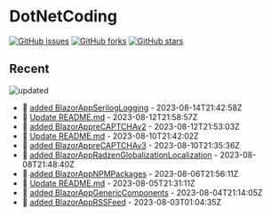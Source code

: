 # DotNetCoding

[![GitHub issues](https://img.shields.io/github/issues/akifmt/DotNetCoding)](https://github.com/akifmt/DotNetCoding/issues)
[![GitHub forks](https://img.shields.io/github/forks/akifmt/DotNetCoding)](https://github.com/akifmt/DotNetCoding/network)
[![GitHub stars](https://img.shields.io/github/stars/akifmt/DotNetCoding)](https://github.com/akifmt/DotNetCoding/stargazers)


## Recent

<!-- Latest_Commits_Start -->
![updated](https://img.shields.io/badge/Updated-Mon%20Aug%2014%202023%2021%3A49%3A29%20GMT%2B0000%20(Coordinated%20Universal%20Time)-blue.svg)
- :page_facing_up: [added BlazorAppSerilogLogging](https://github.com/akifmt/DotNetCoding/commit/7e199a60f1b034d730a4690b6b509a3cc17a93a4) - 2023-08-14T21:42:58Z 
- :page_facing_up: [Update README.md](https://github.com/akifmt/DotNetCoding/commit/77b3cc9f4c1af9ffd822b0f52056ecfa5bab41f4) - 2023-08-12T21:58:57Z 
- :page_facing_up: [added BlazorAppreCAPTCHAv2](https://github.com/akifmt/DotNetCoding/commit/7f00410e46261a5757083b2383ae39fc7a282686) - 2023-08-12T21:53:03Z 
- :page_facing_up: [Update README.md](https://github.com/akifmt/DotNetCoding/commit/373fdc9155097c150fc42d505d971dc11b3d0b59) - 2023-08-10T21:42:02Z 
- :page_facing_up: [added BlazorAppreCAPTCHAv3](https://github.com/akifmt/DotNetCoding/commit/0e14be3531efd587900dc19ab587ef112f6eab6b) - 2023-08-10T21:35:36Z 
- :page_facing_up: [added BlazorAppRadzenGlobalizationLocalization](https://github.com/akifmt/DotNetCoding/commit/7518828bc508606b13460c978536684b549216d6) - 2023-08-08T21:48:40Z 
- :page_facing_up: [added BlazorAppNPMPackages](https://github.com/akifmt/DotNetCoding/commit/94c7c45cfa540d443d544ec0bf5898fa86f2348c) - 2023-08-06T21:56:11Z 
- :page_facing_up: [Update README.md](https://github.com/akifmt/DotNetCoding/commit/3d443f928406ab880598ba0722eef466059f65e3) - 2023-08-05T21:31:11Z 
- :page_facing_up: [added BlazorAppGenericComponents](https://github.com/akifmt/DotNetCoding/commit/95a567629ec79f80a05c018c1279267ce092951b) - 2023-08-04T21:14:05Z 
- :page_facing_up: [added BlazorAppRSSFeed](https://github.com/akifmt/DotNetCoding/commit/4e3cdf9caff38bebcd63872462d2b49f1aa9b305) - 2023-08-03T01:04:35Z 
<!-- Latest_Commits_End -->
